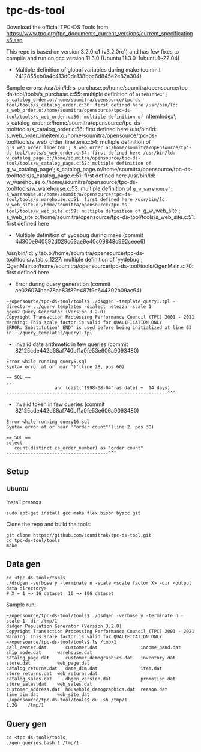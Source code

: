 # tpc-ds-tool

Download the official TPC-DS Tools from https://www.tpc.org/tpc_documents_current_versions/current_specifications5.asp

This repo is based on version 3.2.0rc1 (v3.2.0rc1) and has few fixes to compile and run on gcc version 11.3.0 (Ubuntu 11.3.0-1ubuntu1~22.04)

* Multiple definition of global variables during make (commit 2412855eb0a4c413d0de138bbc6d845e2e82a304)

Sample errors:
/usr/bin/ld: s_purchase.o:/home/soumitra/opensource/tpc-ds-tool/tools/s_purchase.c:55: multiple definition of `nItemIndex'; s_catalog_order.o:/home/soumitra/opensource/tpc-ds-tool/tools/s_catalog_order.c:56: first defined here
/usr/bin/ld: s_web_order.o:/home/soumitra/opensource/tpc-ds-tool/tools/s_web_order.c:56: multiple definition of `nItemIndex'; s_catalog_order.o:/home/soumitra/opensource/tpc-ds-tool/tools/s_catalog_order.c:56: first defined here
/usr/bin/ld: s_web_order_lineitem.o:/home/soumitra/opensource/tpc-ds-tool/tools/s_web_order_lineitem.c:54: multiple definition of `g_s_web_order_lineitem'; s_web_order.o:/home/soumitra/opensource/tpc-ds-tool/tools/s_web_order.c:54: first defined here
/usr/bin/ld: w_catalog_page.o:/home/soumitra/opensource/tpc-ds-tool/tools/w_catalog_page.c:52: multiple definition of `g_w_catalog_page'; s_catalog_page.o:/home/soumitra/opensource/tpc-ds-tool/tools/s_catalog_page.c:51: first defined here
/usr/bin/ld: w_warehouse.o:/home/soumitra/opensource/tpc-ds-tool/tools/w_warehouse.c:53: multiple definition of `g_w_warehouse'; s_warehouse.o:/home/soumitra/opensource/tpc-ds-tool/tools/s_warehouse.c:51: first defined here
/usr/bin/ld: w_web_site.o:/home/soumitra/opensource/tpc-ds-tool/tools/w_web_site.c:59: multiple definition of `g_w_web_site'; s_web_site.o:/home/soumitra/opensource/tpc-ds-tool/tools/s_web_site.c:51: first defined here

* Multiple definition of yydebug during make (commit 4d300e940592d029c63ae9e40c09848c992ceee6)

/usr/bin/ld: y.tab.o:/home/soumitra/opensource/tpc-ds-tool/tools/y.tab.c:1227: multiple definition of `yydebug'; QgenMain.o:/home/soumitra/opensource/tpc-ds-tool/tools/QgenMain.c:70: first defined here

* Error during query generation (commit ae026074bce78ae83f89e487f9c644302b09ac64)

```
~/opensource/tpc-ds-tool/tools$ ./dsqgen -template query1.tpl -directory ../query_templates -dialect netezza -scale 1
qgen2 Query Generator (Version 3.2.0)
Copyright Transaction Processing Performance Council (TPC) 2001 - 2021
Warning: This scale factor is valid for QUALIFICATION ONLY
ERROR: Substitution'_END' is used before being initialized at line 63 in ../query_templates/query1.tpl
```

* Invalid date arithmetic in few queries (commit 82125cde442d68af740bf1a0fe53e606a9093480)

```
Error while running query5.sql
Syntax error at or near ')'(line 28, pos 60)

== SQL ==
...
                  and (cast('1998-08-04' as date) +  14 days)
------------------------------------------------------------^^^

```

* Invalid token in few queries (commit 82125cde442d68af740bf1a0fe53e606a9093480)


```
Error while running query16.sql
Syntax error at or near '"order count"'(line 2, pos 38)

== SQL ==
select  
   count(distinct cs_order_number) as "order count"
--------------------------------------^^^

```

## Setup

### Ubuntu

Install prereqs

```
sudo apt-get install gcc make flex bison byacc git
```

Clone the repo and build the tools:

```
git clone https://github.com/soumitrak/tpc-ds-tool.git
cd tpc-ds-tool/tools
make
```

## Data gen

```
cd <tpc-ds-tool>/tools
./dsdgen -verbose y -terminate n -scale <scale factor X> -dir <output data directory>
# X = 1 => 1G dataset, 10 => 10G dataset
```

Sample run:
```
~/opensource/tpc-ds-tool/tools$ ./dsdgen -verbose y -terminate n -scale 1 -dir /tmp/1
dsdgen Population Generator (Version 3.2.0)
Copyright Transaction Processing Performance Council (TPC) 2001 - 2021
Warning: This scale factor is valid for QUALIFICATION ONLY
~/opensource/tpc-ds-tool/tools$ ls /tmp/1
call_center.dat       customer.dat                income_band.dat  ship_mode.dat      warehouse.dat
catalog_page.dat      customer_demographics.dat   inventory.dat    store.dat          web_page.dat
catalog_returns.dat   date_dim.dat                item.dat         store_returns.dat  web_returns.dat
catalog_sales.dat     dbgen_version.dat           promotion.dat    store_sales.dat    web_sales.dat
customer_address.dat  household_demographics.dat  reason.dat       time_dim.dat       web_site.dat
~/opensource/tpc-ds-tool/tools$ du -sh /tmp/1
1.2G	/tmp/1
```

## Query gen

```
cd <tpc-ds-tool>/tools
./gen_queries.bash 1 /tmp/1
```

